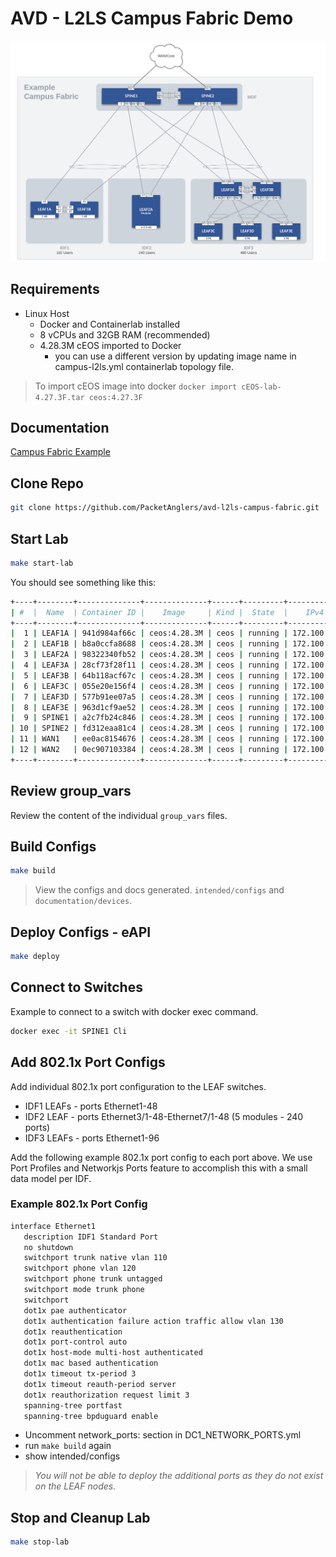 # AVD - L2LS Campus Fabric Demo

![Figure: 1](images/campus_topo.svg)

## Requirements

- Linux Host
  - Docker and Containerlab installed
  - 8 vCPUs and 32GB RAM (recommended)
  - 4.28.3M cEOS imported to Docker
    - you can use a different version by updating image name in campus-l2ls.yml containerlab topology file.

> To import cEOS image into docker `docker import cEOS-lab-4.27.3F.tar ceos:4.27.3F`

## Documentation

[Campus Fabric Example](https://avd.sh/en/devel/examples/campus-fabric/index.html)

## Clone Repo

``` bash
git clone https://github.com/PacketAnglers/avd-l2ls-campus-fabric.git
```

## Start Lab

``` bash
make start-lab
```

You should see something like this:

``` bash
+----+--------+--------------+--------------+------+---------+--------------------+--------------+
| #  |  Name  | Container ID |    Image     | Kind |  State  |    IPv4 Address    | IPv6 Address |
+----+--------+--------------+--------------+------+---------+--------------------+--------------+
|  1 | LEAF1A | 941d984af66c | ceos:4.28.3M | ceos | running | 172.100.100.103/24 | N/A          |
|  2 | LEAF1B | b8a0ccfa8688 | ceos:4.28.3M | ceos | running | 172.100.100.104/24 | N/A          |
|  3 | LEAF2A | 98322340fb52 | ceos:4.28.3M | ceos | running | 172.100.100.105/24 | N/A          |
|  4 | LEAF3A | 28cf73f28f11 | ceos:4.28.3M | ceos | running | 172.100.100.106/24 | N/A          |
|  5 | LEAF3B | 64b118acf67c | ceos:4.28.3M | ceos | running | 172.100.100.107/24 | N/A          |
|  6 | LEAF3C | 055e20e156f4 | ceos:4.28.3M | ceos | running | 172.100.100.108/24 | N/A          |
|  7 | LEAF3D | 577b91ee07a5 | ceos:4.28.3M | ceos | running | 172.100.100.109/24 | N/A          |
|  8 | LEAF3E | 963d1cf9ae52 | ceos:4.28.3M | ceos | running | 172.100.100.110/24 | N/A          |
|  9 | SPINE1 | a2c7fb24c846 | ceos:4.28.3M | ceos | running | 172.100.100.101/24 | N/A          |
| 10 | SPINE2 | fd312eaa81c4 | ceos:4.28.3M | ceos | running | 172.100.100.102/24 | N/A          |
| 11 | WAN1   | ee0ac8154676 | ceos:4.28.3M | ceos | running | 172.100.100.111/24 | N/A          |
| 12 | WAN2   | 0ec907103384 | ceos:4.28.3M | ceos | running | 172.100.100.112/24 | N/A          |
+----+--------+--------------+--------------+------+---------+--------------------+--------------+
```

## Review group_vars

Review the content of the individual `group_vars` files.

## Build Configs

``` bash
make build
```

> View the configs and docs generated.  `intended/configs` and `documentation/devices`.

## Deploy Configs - eAPI

``` bash
make deploy
```

## Connect to Switches

Example to connect to a switch with docker exec command.

``` bash
docker exec -it SPINE1 Cli
```

## Add 802.1x Port Configs

Add individual 802.1x port configuration to the LEAF switches.

- IDF1 LEAFs - ports Ethernet1-48
- IDF2 LEAF - ports Ethernet3/1-48-Ethernet7/1-48 (5 modules - 240 ports)
- IDF3 LEAFs - ports Ethernet1-96

Add the following example 802.1x port config to each port above.  We use Port Profiles and Networkjs Ports feature to accomplish this with a small data model per IDF.

### Example 802.1x Port Config

``` bash
interface Ethernet1
   description IDF1 Standard Port
   no shutdown
   switchport trunk native vlan 110
   switchport phone vlan 120
   switchport phone trunk untagged
   switchport mode trunk phone
   switchport
   dot1x pae authenticator
   dot1x authentication failure action traffic allow vlan 130
   dot1x reauthentication
   dot1x port-control auto
   dot1x host-mode multi-host authenticated
   dot1x mac based authentication
   dot1x timeout tx-period 3
   dot1x timeout reauth-period server
   dot1x reauthorization request limit 3
   spanning-tree portfast
   spanning-tree bpduguard enable
```

- Uncomment network_ports: section in DC1_NETWORK_PORTS.yml
- run `make build` again
- show intended/configs

> _You will not be able to deploy the additional ports as they do not exist on the LEAF nodes._

## Stop and Cleanup Lab

``` bash
make stop-lab
```
